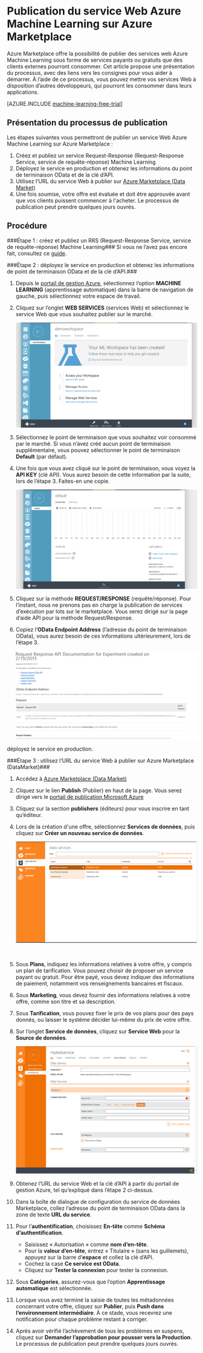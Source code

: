 <properties 
	pageTitle="Publication du service web Machine Learning sur Azure Marketplace | Microsoft Azure" 
	description="Publication du service web Azure Machine Learning sur Azure Marketplace" 
	services="machine-learning" 
	documentationCenter="" 
	authors="LuisCabrer" 
	manager="paulettm" 
	editor="cgronlun"/>

<tags 
	ms.service="machine-learning" 
	ms.workload="data-services" 
	ms.tgt_pltfrm="na" 
	ms.devlang="na" 
	ms.topic="article" 
	ms.date="06/12/2015" 
	ms.author="luisca"/>

# Publication du service Web Azure Machine Learning sur Azure Marketplace 

Azure Marketplace offre la possibilité de publier des services web Azure Machine Learning sous forme de services payants ou gratuits que des clients externes pourront consommer. Cet article propose une présentation du processus, avec des liens vers les consignes pour vous aider à démarrer. À l’aide de ce processus, vous pouvez mettre vos services Web à disposition d’autres développeurs, qui pourront les consommer dans leurs applications.


[AZURE.INCLUDE [machine-learning-free-trial](../../includes/machine-learning-free-trial.md)]

## Présentation du processus de publication 

Les étapes suivantes vous permettront de publier un service Web Azure Machine Learning sur Azure Marketplace :

1. Créez et publiez un service Request-Response (Request-Response Service, service de requête-réponse) Machine Learning
2. Déployez le service en production et obtenez les informations du point de terminaison OData et de la clé d’API.
3. Utilisez l’URL du service Web à publier sur [Azure Marketplace (Data Market)](https://publish.windowsazure.com/workspace/) 
4. Une fois soumise, votre offre est évaluée et doit être approuvée avant que vos clients puissent commencer à l'acheter. Le processus de publication peut prendre quelques jours ouvrés. 

## Procédure
###Étape 1 : créez et publiez un RRS (Request-Response Service, service de requête-réponse) Machine Learning###
 Si vous ne l’avez pas encore fait, consultez ce [guide](machine-learning-walkthrough-5-publish-web-service.md).

###Étape 2 : déployez le service en production et obtenez les informations de point de terminaison OData et de la clé d’API.###
1. Depuis le [portail de gestion Azure](http://manage.windowsazure.com), sélectionnez l’option **MACHINE LEARNING** (apprentissage automatique) dans la barre de navigation de gauche, puis sélectionnez votre espace de travail. 

2. Cliquez sur l’onglet **WEB SERVICES** (services Web) et sélectionnez le service Web que vous souhaitez publier sur le marché.

	![Azure Marketplace][workspace]

3. Sélectionnez le point de terminaison que vous souhaitez voir consommé par le marché. Si vous n’avez créé aucun point de terminaison supplémentaire, vous pouvez sélectionner le point de terminaison **Default** (par défaut).

4. Une fois que vous avez cliqué sur le point de terminaison, vous voyez la **API KEY** (clé API). Vous aurez besoin de cette information par la suite, lors de l’étape 3. Faites-en une copie.

	![Azure Marketplace][apikey]

5. Cliquez sur la méthode **REQUEST/RESPONSE** (requête/réponse). Pour l’instant, nous ne prenons pas en charge la publication de services d’exécution par lots sur le marketplace. Vous serez dirigé sur la page d’aide API pour la méthode Request/Response.

6. Copiez l’**OData Endpoint Address** (l’adresse du point de terminaison OData), vous aurez besoin de ces informations ultérieurement, lors de l’étape 3.

	![Azure Marketplace][odata]




déployez le service en production.



###Étape 3 : utilisez l’URL du service Web à publier sur Azure Marketplace (DataMarket)###

1.  Accédez à [Azure Marketplace (Data Market)](http://datamarket.azure.com/home) 
2.  Cliquez sur le lien **Publish** (Publier) en haut de la page. Vous serez dirigé vers le [portail de publication Microsoft Azure](https://publish.windowsazure.com)
3.  Cliquez sur la section **publishers** (éditeurs) pour vous inscrire en tant qu’éditeur.
4.	Lors de la création d'une offre, sélectionnez **Services de données**, puis cliquez sur **Créer un nouveau service de données**. 
 
	![Azure Marketplace][image1]

	<br />


5.	Sous **Plans**, indiquez les informations relatives à votre offre, y compris un plan de tarification. Vous pouvez choisir de proposer un service payant ou gratuit. Pour être payé, vous devez indiquer des informations de paiement, notamment vos renseignements bancaires et fiscaux.

6.	Sous **Marketing**, vous devez fournir des informations relatives à votre offre, comme son titre et sa description.

7.	Sous **Tarification**, vous pouvez fixer le prix de vos plans pour des pays donnés, ou laisser le système décider lui-même du prix de votre offre.

8. Sur l’onglet **Service de données**, cliquez sur **Service Web** pour la **Source de données**.

	![Azure Marketplace][image2]

9.	Obtenez l’URL du service Web et la clé d’API à partir du portail de gestion Azure, tel qu’expliqué dans l’étape 2 ci-dessus.

10.	Dans la boîte de dialogue de configuration du service de données Marketplace, collez l’adresse du point de terminaison OData dans la zone de texte **URL du service**.

11. Pour l’**authentification**, choisissez **En-tête** comme **Schéma d’authentification**.

	- Saisissez « Autorisation » comme **nom d’en-tête**.
	- Pour la **valeur d’en-tête**, entrez « Titulaire » (sans les guillemets), appuyez sur la barre d’**espace** et collez la clé d’API.
	- Cochez la case **Ce service est OData**.
	- Cliquez sur **Tester la connexion** pour tester la connexion.

12.	Sous **Catégories**, assurez-vous que l’option **Apprentissage automatique** est sélectionnée.

13. Lorsque vous avez terminé la saisie de toutes les métadonnées concernant votre offre, cliquez sur **Publier**, puis **Push dans l’environnement intermédiaire**. À ce stade, vous recevrez une notification pour chaque problème restant à corriger.

14. Après avoir vérifié l’achèvement de tous les problèmes en suspens, cliquez sur **Demander l’approbation pour pousser vers la Production**. Le processus de publication peut prendre quelques jours ouvrés.


[image1]: ./media/machine-learning-publish-web-service-to-azure-marketplace/image1.png
[image2]: ./media/machine-learning-publish-web-service-to-azure-marketplace/image2.png
[workspace]: ./media/machine-learning-publish-web-service-to-azure-marketplace/selectworkspace.png
[apikey]: ./media/machine-learning-publish-web-service-to-azure-marketplace/apikey.png
[odata]: ./media/machine-learning-publish-web-service-to-azure-marketplace/odata.png
 

<!---HONumber=July15_HO1-->